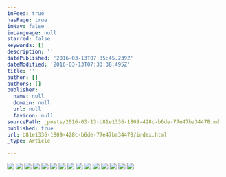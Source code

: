 ```yaml
---
inFeed: true
hasPage: true
inNav: false
inLanguage: null
starred: false
keywords: []
description: ''
datePublished: '2016-03-13T07:35:45.239Z'
dateModified: '2016-03-13T07:33:38.495Z'
title: ''
author: []
authors: []
publisher:
  name: null
  domain: null
  url: null
  favicon: null
sourcePath: _posts/2016-03-13-b81e1336-1809-428c-b6de-77e47ba34478.md
published: true
url: b81e1336-1809-428c-b6de-77e47ba34478/index.html
_type: Article

---
```

![](https://the-grid-user-content.s3-us-west-2.amazonaws.com/fd19ab15-dee0-4289-9913-07e132a8024a.jpg)
![](https://the-grid-user-content.s3-us-west-2.amazonaws.com/bce64a96-f4b0-46e1-8d9c-1b56516adee3.jpg)
![](https://the-grid-user-content.s3-us-west-2.amazonaws.com/d03627c1-8516-448e-b2db-99fee489964c.jpg)
![](https://the-grid-user-content.s3-us-west-2.amazonaws.com/cede0020-2e38-4009-8313-1f401158eccb.jpg)
![](https://the-grid-user-content.s3-us-west-2.amazonaws.com/6946c767-c046-454a-b47d-35ac970e94ec.jpg)
![](https://the-grid-user-content.s3-us-west-2.amazonaws.com/9632e60c-a752-41cb-ba1d-0687cec2d4b7.png)
![](https://the-grid-user-content.s3-us-west-2.amazonaws.com/f32a79cd-8d28-4403-b261-ed981cd8a47e.png)
![](https://the-grid-user-content.s3-us-west-2.amazonaws.com/458f508e-53bd-49d5-8982-0f96d0125ce2.png)
![](https://the-grid-user-content.s3-us-west-2.amazonaws.com/243b27f2-8960-47e4-9fbd-b81584366b35.png)
![](https://the-grid-user-content.s3-us-west-2.amazonaws.com/a1214766-a871-480c-adaa-51fd5078171f.jpg)
![](https://the-grid-user-content.s3-us-west-2.amazonaws.com/546688c8-ff06-4f9f-9d8d-27cc7f9a83a9.jpg)
![](https://the-grid-user-content.s3-us-west-2.amazonaws.com/b21ad6cb-0d7f-4243-9a1a-adbf7d1baf08.jpg)
![](https://the-grid-user-content.s3-us-west-2.amazonaws.com/589e638a-f321-480b-8163-42e19a35aa4f.jpg)
![](https://the-grid-user-content.s3-us-west-2.amazonaws.com/899df1fa-a03e-471c-9476-603656f5fa12.jpg)
![](https://the-grid-user-content.s3-us-west-2.amazonaws.com/43a8e88b-2c46-4f2d-bfd7-dd2ff9bd4107.jpg)